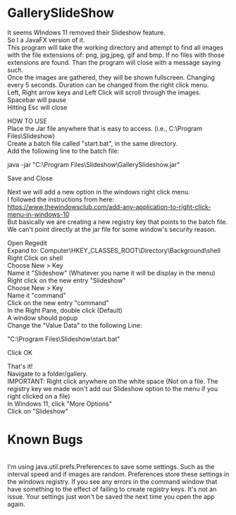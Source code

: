 # GallerySlideShow
It seems WIndows 11 removed their Slideshow feature. <br>
So I a JavaFX version of it.<br>
This program will take the working directory and attempt to find all images with the file extensions of: png, jpg,jpeg, gif and bmp. If no files with those extensions are found. Than the program will close with a message saying such.<br>
Once the images are gathered, they will be shown fullscreen. Changing every 5 seconds. Duration can be changed from the right click menu.<br>
Left, Right arrow keys and Left Click will scroll through the images.<br>
Spacebar will pause<br>
Hitting Esc will close<br>

HOW TO USE<br>
Place the Jar file anywhere that is easy to access. (i.e., C:\Program Files\Slideshow)<br>
Create a batch file called "start.bat", in the same directory.<br>
Add the following line to the batch file: <br>

java -jar "C:\Program Files\Slideshow\GallerySlideshow.jar"<br>

Save and Close<br>

Next we will add a new option in the windows right click menu.<br>
I followed the instructions from here: https://www.thewindowsclub.com/add-any-application-to-right-click-menu-in-windows-10<br>
But basically we are creating a new registry key that points to the batch file. We can't point directly at the jar file for some window's security reason.<br>

Open Regedit<br>
Expand to: Computer\HKEY_CLASSES_ROOT\Directory\Background\shell<br>
Right Click on shell<br>
Choose New > Key<br>
Name it "Slideshow" (Whatever you name it will be display in the menu)<br>
Right click on the new entry "Slideshow"<br>
Choose New > Key<br>
Name it "command"<br>
Click on the new entry "command"<br>
In the Right Pane, double click (Default)<br>
A window should popup<br>
Change the "Value Data" to the following Line:<br>

"C:\Program Files\Slideshow\start.bat"<br>

Click OK<br>

That's it!<br>
Navigate to a folder/gallery. <br>
IMPORTANT: Right click anywhere on the white space (Not on a file. The registry key we made won't add our Slideshow option to the menu if you right clicked on a file)<br>
In Windows 11, click "More Options"<br>
Click on "Slideshow"<br>


<h1>Known Bugs</h1><br>
I'm using java.util.prefs.Preferences to save some settings. Such as the interval speed and if images are random. Preferences store these settings in the windows registry. If you see any errors in the command window that have something to the effect of failing to create registry keys. It's not an issue. Your settings just won't be saved the next time you open the app again.

